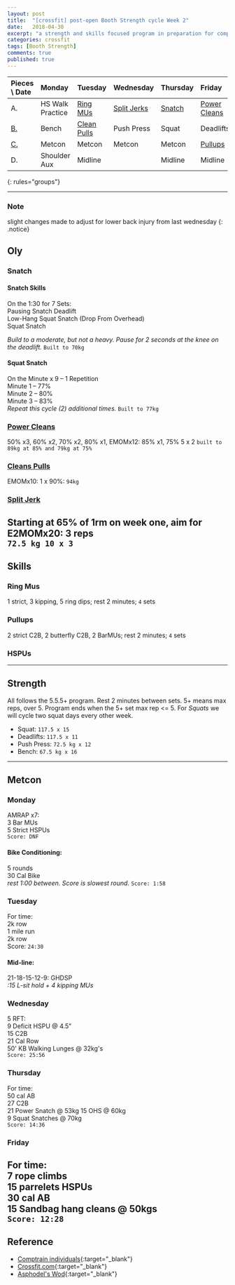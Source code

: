 ```yaml
---
layout: post
title:  "[crossfit] post-open Booth Strength cycle Week 2"
date:   2018-04-30
excerpt: "a strength and skills focused program in preparation for competitions in Asia"
categories: crossfit
tags: [Booth Strength]
comments: true
published: true
---
```


| Pieces \ Date   | Monday           | Tuesday             | Wednesday           | Thursday       | Friday               | Saturday       | Sunday         |
|:--------------- |:---------------- |:------------------- |:------------------- |:-------------- |:-------------------- |:-------------- |:-------------- |
| A.              | HS Walk Practice | [Ring MUs](#skills) | [Split Jerks](#oly) | [Snatch](#oly) | [Power Cleans](#oly) | **_Rest Day_** | **_Rest Day_** |
| [B.](#strength) | Bench            | [Clean Pulls](#oly) | Push Press          | Squat          | Deadlifts            |                |                |
| [C.](#metcon)   | Metcon           | Metcon              | Metcon              | Metcon         | [Pullups](#skills)   |                |                |
| D.              | Shoulder Aux     | Midline             |                     | Midline        | Midline              |                |                |
{: rules="groups"}

---
### Note
slight changes made to adjust for lower back injury from last wednesday
{: .notice}


## Oly
### Snatch
#### Snatch Skills  
On the 1:30 for 7 Sets:  
Pausing Snatch Deadlift  
Low-Hang Squat Snatch (Drop From Overhead)  
Squat Snatch  

_Build to a moderate, but not a heavy. Pause for 2 seconds at the knee on the deadlift._
`Built to 70kg`
#### Squat Snatch  
On the Minute x 9 – 1 Repetition  
Minute 1 – 77%  
Minute 2 – 80%  
Minute 3 – 83%  
_Repeat this cycle (2) additional times._
`Built to 77kg`
### [Power Cleans][url_cleans]
50% x3, 60% x2, 70% x2, 80% x1, EMOMx12: 85% x1, 75% 5 x 2
`built to 89kg at 85% and 79kg at 75%`
### [Cleans Pulls][url_cleans]
EMOMx10: 1 x 90%: `94kg`
### [Split Jerk][url_jerk]
Starting at 65% of 1rm on week one, aim for E2MOMx20: 3 reps  
`72.5 kg 10 x 3`
---
## Skills
### Ring Mus
1 strict, 3 kipping, 5 ring dips; rest 2 minutes; `4` sets
### Pullups
2 strict C2B, 2 butterfly C2B, 2 BarMUs; rest 2 minutes; `4` sets
### HSPUs
---
## Strength
All follows the 5.5.5+ program. Rest 2 minutes between sets. 5+ means max reps, over 5. Program ends when the 5+ set max rep <= 5. For *Squats* we will cycle two squat days every other week.
* Squat: `117.5 x 15`
* Deadlifts: `117.5 x 11`
* Push Press: `72.5 kg x 12`
* Bench: `67.5 kg x 16`

---
## Metcon
### Monday
AMRAP x7:  
3 Bar MUs  
5 Strict HSPUs  
`Score: DNF`
#### Bike Conditioning:  
5 rounds  
30 Cal Bike  
_rest 1:00 between. Score is slowest round._
`Score: 1:58`
### Tuesday
For time:  
2k row  
1 mile run  
2k row  
Score: `24:30`

#### Mid-line:  
21-18-15-12-9:
GHDSP  
_:15 L-sit hold + 4 kipping MUs_
### Wednesday
5 RFT:  
9 Deficit HSPU @ 4.5"  
15 C2B  
21 Cal Row  
50' KB Walking Lunges @ 32kg's  
`Score: 25:56`
### Thursday
For time:  
50 cal AB  
27 C2B  
21 Power Snatch @ 53kg
15 OHS @ 60kg  
9 Squat Snatches @ 70kg  
`Score: 14:36`
### Friday
For time:  
7 rope climbs  
15 parrelets HSPUs  
30 cal AB  
15 Sandbag hang cleans @ 50kgs  
`Score: 12:28`
---
## Reference
* [Comptrain individuals][url_comptrain]{:target="_blank"}
* [Crossfit.com](https://crossfit.com){:target="_blank"}
* [Asphodel's Wod](http://crossfitasphodel.com){:target="_blank"}


[url_cleans]: http://www.basbarbell.com/2011/09/6-weeks-to-new-power-clean-max.html
[url_jerk]: https://www.facebook.com/events/451447668350155/
[url_comptrain]: http://comptrain.co/individuals/home/
